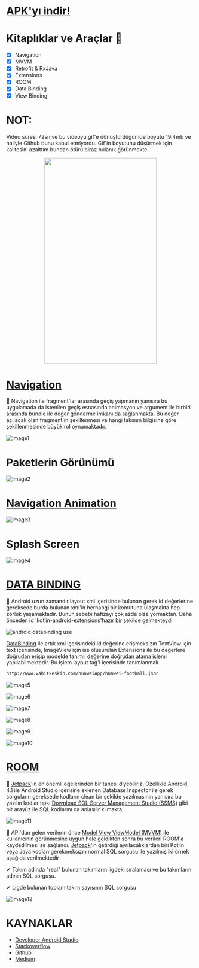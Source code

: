 # [APK'yı indir!](https://github.com/Vahit11/kotlin-football-app/raw/master/app/release/app-release.apk)

# Kitaplıklar ve Araçlar :hammer:
- [x] Navigation
- [x] MVVM
- [x] Retrofit & RxJava
- [x] Extensions
- [x] ROOM
- [x] Data Binding
- [x] View Binding

# NOT:
Video süresi 72sn ve bu videoyu gif'e dönüştürdüğümde boyutu 19.4mb ve haliyle Github bunu kabul etmiyordu. Gif'in boyutunu düşürmek için kalitesini azalttım bundan ötürü biraz bulanık görünmekte.

<p align="center">
  <img width="300" height="550" src="https://user-images.githubusercontent.com/36104238/119580946-324eca80-bdca-11eb-9b23-90050219e55c.gif">
</p>

# [Navigation](https://developer.android.com/guide/navigation/navigation-getting-started) <br/>
📍 Navigation ile fragment'lar arasında geçiş yapmanın yanısıra bu uygulamada da istenilen geçiş esnasında animasyon ve argument ile birbiri arasında bundle ile değer gönderme imkanı da sağlanmakta. Bu değer açılacak olan fragment'in şekillenmesi ve hangi takımın bilgisine göre şekillenmesinde büyük rol oynamaktadır.

![image1](https://user-images.githubusercontent.com/36104238/119577099-a9806080-bdc2-11eb-948a-6c92dbbed90d.png)

# Paketlerin Görünümü

![image2](https://user-images.githubusercontent.com/36104238/119577107-ae451480-bdc2-11eb-8ab2-b1bedfe9029c.png)

# [Navigation Animation](https://developer.android.com/guide/navigation/navigation-animate-transitions)

![image3](https://user-images.githubusercontent.com/36104238/119577111-b1400500-bdc2-11eb-9b57-8e060c4b873b.png)

# Splash Screen

![image4](https://user-images.githubusercontent.com/36104238/119577130-b735e600-bdc2-11eb-9732-4b9031609005.png)

# [DATA BINDING](https://developer.android.com/topic/libraries/data-binding)
📍 Android uzun zamandır layout xml içerisinde bulunan gerek id değerlerine gereksede burda bulunan xml'in herhangi bir komutuna ulaşmakta hep zorluk yaşamaktadır. Bunun sebebi hafızayı çok azda olsa yormaktan. Daha önceden id 'kotlin-android-extensions'hazır bir şekilde gelmekteydi 

![android databinding use](https://user-images.githubusercontent.com/36104238/119585860-439cd480-bdd4-11eb-86e0-84483c2f039d.png)

[DataBinding](https://developer.android.com/topic/libraries/data-binding) ile artık xml içerisindeki id değerine erişmeksızın TextView için text içerisinde, ImageView için ise oluşurulan Extensions ile bu değerlere doğrudan erişip modelde tanımlı değerine doğrudan atama işlemi yapılabilmektedir. Bu işlem layout tag'i içerisinde tanımlanmalı

```diff
http://www.vahitkeskin.com/huaweiApp/huawei-football.json
```

![image5](https://user-images.githubusercontent.com/36104238/119577146-bbfa9a00-bdc2-11eb-9ecc-9b0fc6fc459f.png)

![image6](https://user-images.githubusercontent.com/36104238/119577157-c157e480-bdc2-11eb-8be5-6ada9aae4e89.png)

![image7](https://user-images.githubusercontent.com/36104238/119577170-c5840200-bdc2-11eb-9fa4-4fbfb9d266f4.png)

![image8](https://user-images.githubusercontent.com/36104238/119577194-d0d72d80-bdc2-11eb-884a-74b0bc578173.png)

![image9](https://user-images.githubusercontent.com/36104238/119577201-d6cd0e80-bdc2-11eb-9150-43af2b0d9d35.png)

![image10](https://user-images.githubusercontent.com/36104238/119577206-d9c7ff00-bdc2-11eb-88ec-cad41afb3c41.png)

# [ROOM](https://developer.android.com/training/data-storage/room) <br/>
📍 [Jetpack](https://developer.android.com/jetpack)'in en önemli öğelerinden bir tanesi diyebiliriz, Özellikle Android 4.1 ile Android Studio içerisine eklenen Database Inspector ile gerek sorguların gereksede kodların clean bir şekilde yazılmasının yanısıra bu yazılın kodlar tıpkı [Download SQL Server Management Studio (SSMS)](https://docs.microsoft.com/en-us/sql/ssms/download-sql-server-management-studio-ssms?view=sql-server-ver15) gibi bir arayüz ile SQL kodlarını  da anlaşılır kılmakta.

![image11](https://user-images.githubusercontent.com/36104238/119582840-07667580-bdce-11eb-8caf-9cbd5d4388bf.png)

📍 API'dan gelen verilerin önce [Model View ViewModel (MVVM)](https://developer.android.com/topic/libraries/architecture/viewmodel) ile kullanıcının görünmesine uygun hale geldikten sonra bu verileri ROOM'a kaydedilmesi se sağlandı. [Jetpack](https://developer.android.com/jetpack)'in getirdiği ayrılacalıklardan biri Kotlin veya Java kodları gerekmeksızın normal SQL sorgusu ile yazılmış iki örnek aşağıda verilmektedir


✔ Takım adında "real" bulunan takımların ligdeki sıralaması ve bu takımların adının SQL sorgusu.<br/>

✔ Ligde bulunan toplam takım sayısının SQL sorgusu<br/>

![image12](https://user-images.githubusercontent.com/36104238/119582852-0e8d8380-bdce-11eb-8f6b-a66b58d878ba.png)

# KAYNAKLAR
- [Developer Android Studio](https://developer.android.com/)
- [Stackoverflow](https://stackoverflow.com/)
- [Github](https://github.com/)
- [Medium](https://medium.com/)
